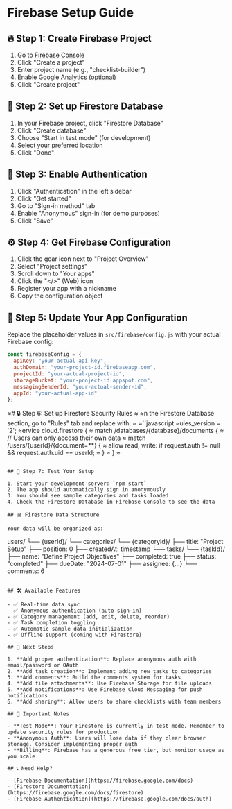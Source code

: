 # Firebase Setup Guide

## 🔥 Step 1: Create Firebase Project

1. Go to [Firebase Console](https://console.firebase.google.com/)
2. Click "Create a project"
3. Enter project name (e.g., "checklist-builder")
4. Enable Google Analytics (optional)
5. Click "Create project"

## 🔧 Step 2: Set up Firestore Database

1. In your Firebase project, click "Firestore Database"
2. Click "Create database"
3. Choose "Start in test mode" (for development)
4. Select your preferred location
5. Click "Done"

## 🔐 Step 3: Enable Authentication

1. Click "Authentication" in the left sidebar
2. Click "Get started"
3. Go to "Sign-in method" tab
4. Enable "Anonymous" sign-in (for demo purposes)
5. Click "Save"

## ⚙️ Step 4: Get Firebase Configuration

1. Click the gear icon next to "Project Overview"
2. Select "Project settings"
3. Scroll down to "Your apps"
4. Click the "</>" (Web) icon
5. Register your app with a nickname
6. Copy the configuration object

## 📝 Step 5: Update Your App Configuration

Replace the placeholder values in `src/firebase/config.js` with your actual Firebase config:

```javascript
const firebaseConfig = {
  apiKey: "your-actual-api-key",
  authDomain: "your-project-id.firebaseapp.com",
  projectId: "your-actual-project-id",
  storageBucket: "your-project-id.appspot.com",
  messagingSenderId: "your-actual-sender-id",
  appId: "your-actual-app-id"
};
```

≈# 🔒 Step 6: Set up Firestore Security Rules
≈
≈n the Firestore Database section, go to "Rules" tab and replace with:
≈
≈``javascript
≈ules_version = '2';
≈ervice cloud.firestore {
≈ match /databases/{database}/documents {
≈   // Users can only access their own data
≈   match /users/{userId}/{document=**} {
≈     allow read, write: if request.auth != null && request.auth.uid == userId;
≈   }
≈ }
≈
```

## 🚀 Step 7: Test Your Setup

1. Start your development server: `npm start`
2. The app should automatically sign in anonymously
3. You should see sample categories and tasks loaded
4. Check the Firestore Database in Firebase Console to see the data

## 📊 Firestore Data Structure

Your data will be organized as:

```
users/
  └── {userId}/
      └── categories/
          └── {categoryId}/
              ├── title: "Project Setup"
              ├── position: 0
              ├── createdAt: timestamp
              └── tasks/
                  └── {taskId}/
                      ├── name: "Define Project Objectives"
                      ├── completed: true
                      ├── status: "completed"
                      ├── dueDate: "2024-07-01"
                      ├── assignee: {...}
                      └── comments: 6
```

## 🛠️ Available Features

- ✅ Real-time data sync
- ✅ Anonymous authentication (auto sign-in)
- ✅ Category management (add, edit, delete, reorder)
- ✅ Task completion toggling
- ✅ Automatic sample data initialization
- ✅ Offline support (coming with Firestore)

## 🔄 Next Steps

1. **Add proper authentication**: Replace anonymous auth with email/password or OAuth
2. **Add task creation**: Implement adding new tasks to categories
3. **Add comments**: Build the comments system for tasks
4. **Add file attachments**: Use Firebase Storage for file uploads
5. **Add notifications**: Use Firebase Cloud Messaging for push notifications
6. **Add sharing**: Allow users to share checklists with team members

## 🚨 Important Notes

- **Test Mode**: Your Firestore is currently in test mode. Remember to update security rules for production
- **Anonymous Auth**: Users will lose data if they clear browser storage. Consider implementing proper auth
- **Billing**: Firebase has a generous free tier, but monitor usage as you scale

## 📞 Need Help?

- [Firebase Documentation](https://firebase.google.com/docs)
- [Firestore Documentation](https://firebase.google.com/docs/firestore)
- [Firebase Authentication](https://firebase.google.com/docs/auth)
